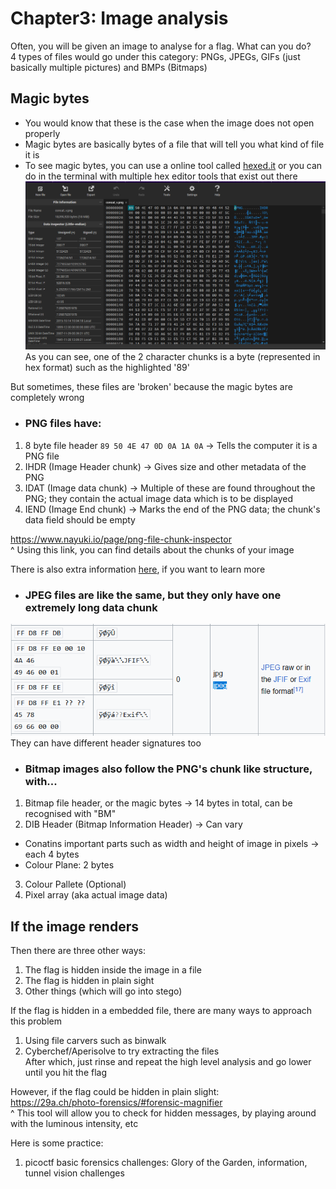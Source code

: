 #  Chapter3: Image analysis #
Often, you will be given an image to analyse for a flag. What can you do?   
4 types of files would go under this category: PNGs, JPEGs, GIFs (just basically multiple pictures) and BMPs (Bitmaps)

## Magic bytes ##
- You would know that these is the case when the image does not open properly
- Magic bytes are basically bytes of a file that will tell you what kind of file it is
- To see magic bytes, you can use a online tool called [hexed.it](https://hexed.it/) or you can do in the terminal with multiple hex editor tools that exist out there  
![alt text](../images/image-2.png)  
As you can see, one of the 2 character chunks is a byte (represented in hex format) such as the highlighted '89'  

But sometimes, these files are 'broken' because the magic bytes are completely wrong

- ### PNG files have:  ###    
1) 8 byte file header `89 50 4E 47 0D 0A 1A 0A` -> Tells the computer it is a PNG file
2) IHDR (Image Header chunk) -> Gives size and other metadata of the PNG
3) IDAT (Image data chunk) -> Multiple of these are found throughout the PNG; they contain the actual image data which is to be displayed
4) IEND (Image End chunk) -> Marks the end of the PNG data; the chunk's data field should be empty

https://www.nayuki.io/page/png-file-chunk-inspector  
^ Using this link, you can find details about the chunks of your image

There is also extra information [here](http://www.libpng.org/pub/png/spec/1.2/PNG-Chunks.html), if you want to learn more

- ### JPEG files are like the same, but they only have one extremely long data chunk ###    
![alt text](../images/image-4.png)  
They can have different header signatures too

- ### Bitmap images also follow the PNG's chunk like structure, with...  ###
1) Bitmap file header, or the magic bytes -> 14 bytes in total, can be recognised with "BM"
2) DIB Header (Bitmap Information Header) -> Can vary
- Conatins important parts such as width and height of image in pixels -> each 4 bytes
- Colour Plane: 2 bytes
3) Colour Pallete (Optional)
4) Pixel array (aka actual image data)

## If the image renders ##
Then there are three other ways:
1) The flag is hidden inside the image in a file
2) The flag is hidden in plain sight
3) Other things (which will go into stego)

If the flag is hidden in a embedded file, there are many ways to approach this problem  
1) Using file carvers such as binwalk
2) Cyberchef/Aperisolve to try extracting the files  
After which, just rinse and repeat the high level analysis and go lower until you hit the flag

However, if the flag could be hidden in plain slight:  
https://29a.ch/photo-forensics/#forensic-magnifier  
^ This tool will allow you to check for hidden messages, by playing around with the luminous intensity, etc 

Here is some practice:
1) picoctf basic forensics challenges: Glory of the Garden, information, tunnel vision challenges